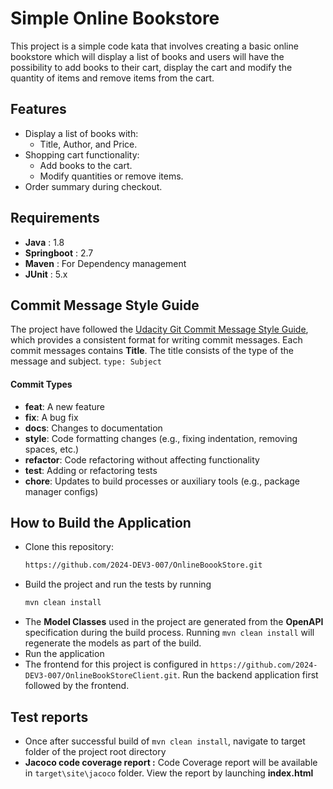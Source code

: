 # Simple Online Bookstore

This project is a simple code kata that involves creating a basic online bookstore which  will display a list of books and users will have the possibility to add books to their cart, display the cart and modify the quantity of items and remove items from the cart.

## **Features**

- Display a list of books with:
    - Title, Author, and Price.
- Shopping cart functionality:
    - Add books to the cart.
    - Modify quantities or remove items.
- Order summary during checkout.

## Requirements

- **Java** : 1.8
- **Springboot** : 2.7
- **Maven** : For Dependency management
- **JUnit** : 5.x


## Commit Message Style Guide
The project have followed the [Udacity Git Commit Message Style Guide](https://udacity.github.io/git-styleguide/), which provides a consistent format for writing commit messages.
Each commit messages contains **Title**. The title consists of the type of the message and subject. `type: Subject`

#### Commit Types

- **feat**: A new feature
- **fix**: A bug fix
- **docs**: Changes to documentation
- **style**: Code formatting changes (e.g., fixing indentation, removing spaces, etc.)
- **refactor**: Code refactoring without affecting functionality
- **test**: Adding or refactoring tests
- **chore**: Updates to build processes or auxiliary tools (e.g., package manager configs)

## How to Build the Application
- Clone this repository:
   ```bash
   https://github.com/2024-DEV3-007/OnlineBoookStore.git
- Build the project and run the tests by running
    ```bash
    mvn clean install
- The **Model Classes** used in the project are generated from the **OpenAPI** specification during the build process. Running `mvn clean install` will regenerate the models as part of the build.
- Run the application
- The frontend for this project is configured in `https://github.com/2024-DEV3-007/OnlineBookStoreClient.git`.
Run the backend application first followed by the frontend.

## Test reports

- Once after successful build of
  `mvn clean install`, navigate to target folder of the project root directory
- **Jacoco code coverage report :** Code Coverage report will be available in `target\site\jacoco` folder. View the report by launching **index.html**

